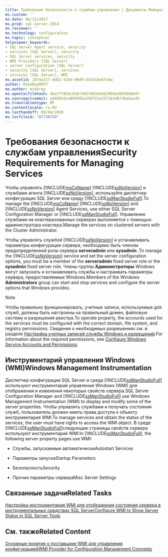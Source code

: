 ```yaml
---
title: Требования безопасности к службам управления | Документы Майкрософт
ms.custom: ''
ms.date: 06/13/2017
ms.prod: sql-server-2014
ms.reviewer: ''
ms.technology: configuration
ms.topic: conceptual
helpviewer_keywords:
- SQL Server Agent service, security
- services [SQL Server], security
- SQL Server services, security
- WMI Providers [SQL Server]
- server configuration [SQL Server]
- security [SQL Server], services
- services [SQL Server], WMI
ms.assetid: 1874a317-ddb2-425d-98d9-b53e1be6fc6a
author: MikeRayMSFT
ms.author: mikeray
ms.openlocfilehash: 46a777858c01bf3057093d34b29b9a2093668e97
ms.sourcegitcommit: ad4d92dce894592a259721a1571b1d8736abacdb
ms.translationtype: MT
ms.contentlocale: ru-RU
ms.lasthandoff: 08/04/2020
ms.locfileid: "87738750"
---
```

# <a name="security-requirements-for-managing-services"></a><span data-ttu-id="b344c-102">Требования безопасности к службам управления</span><span class="sxs-lookup"><span data-stu-id="b344c-102">Security Requirements for Managing Services</span></span>
  <span data-ttu-id="b344c-103">Чтобы управлять [!INCLUDE[msCoName](../../includes/msconame-md.md)] [!INCLUDE[ssNoVersion](../../includes/ssnoversion-md.md)] и службами агента [!INCLUDE[ssNoVersion](../../includes/ssnoversion-md.md)], используйте диспетчер конфигурации SQL Server или среду [!INCLUDE[ssManStudioFull](../../includes/ssmanstudiofull-md.md)].</span><span class="sxs-lookup"><span data-stu-id="b344c-103">To manage the [!INCLUDE[msCoName](../../includes/msconame-md.md)] [!INCLUDE[ssNoVersion](../../includes/ssnoversion-md.md)] and [!INCLUDE[ssNoVersion](../../includes/ssnoversion-md.md)] Agent Services, use either SQL Server Configuration Manager or [!INCLUDE[ssManStudioFull](../../includes/ssmanstudiofull-md.md)].</span></span> <span data-ttu-id="b344c-104">Управление службами на кластеризованных серверах выполняется с помощью администратора кластера.</span><span class="sxs-lookup"><span data-stu-id="b344c-104">Manage the services on clustered servers with the Cluster Administrator.</span></span>  
  
 <span data-ttu-id="b344c-105">Чтобы управлять службой [!INCLUDE[ssNoVersion](../../includes/ssnoversion-md.md)] и устанавливать параметры конфигурации сервера, необходимо быть членом предопределенной роли сервера **serveradmin** или **sysadmin** .</span><span class="sxs-lookup"><span data-stu-id="b344c-105">To manage the [!INCLUDE[ssNoVersion](../../includes/ssnoversion-md.md)] service and set the server configuration options, you must be a member of the **serveradmin** fixed server role or the **sysadmin** fixed server role.</span></span> <span data-ttu-id="b344c-106">Члены группы **Администраторы** Windows могут запускать и останавливать службы и настраивать параметры сервера, предоставляемые Windows.</span><span class="sxs-lookup"><span data-stu-id="b344c-106">Members of the Windows **Administrators** group can start and stop services and configure the server options that Windows provides.</span></span>  
  
> [!NOTE]  
>  <span data-ttu-id="b344c-107">Чтобы правильно функционировать, учетные записи, используемые для служб, должны быть настроены на правильный домен, файловую систему и разрешения реестра.</span><span class="sxs-lookup"><span data-stu-id="b344c-107">To operate properly, the accounts used for the services must be configured with the correct domain, file system, and registry permissions.</span></span> <span data-ttu-id="b344c-108">Сведения о необходимых разрешениях см. в разделе [Настройка учетных записей службы Windows и разрешений](configure-windows-service-accounts-and-permissions.md).</span><span class="sxs-lookup"><span data-stu-id="b344c-108">For information about the required permissions, see [Configure Windows Service Accounts and Permissions](configure-windows-service-accounts-and-permissions.md).</span></span>  
  
## <a name="windows-management-instrumentation"></a><span data-ttu-id="b344c-109">Инструментарий управления Windows (WMI)</span><span class="sxs-lookup"><span data-stu-id="b344c-109">Windows Management Instrumentation</span></span>  
 <span data-ttu-id="b344c-110">Диспетчер конфигурации SQL Server и среда [!INCLUDE[ssManStudioFull](../../includes/ssmanstudiofull-md.md)] используют инструментарий управления Windows (WMI) для отображения и изменения некоторых свойств сервера.</span><span class="sxs-lookup"><span data-stu-id="b344c-110">SQL Server Configuration Manager and [!INCLUDE[ssManStudioFull](../../includes/ssmanstudiofull-md.md)] use Windows Management Instrumentation (WMI) to display and modify some of the server properties.</span></span> <span data-ttu-id="b344c-111">Чтобы управлять службами и получать состояния служб, пользователь должен иметь права доступа к объекту инструментария WMI.</span><span class="sxs-lookup"><span data-stu-id="b344c-111">To manage services and obtain the status of the services, the user must have rights to access the WMI object.</span></span> <span data-ttu-id="b344c-112">В среде [!INCLUDE[ssManStudioFull](../../includes/ssmanstudiofull-md.md)]следующие страницы свойств сервера используют инструментарий WMI:</span><span class="sxs-lookup"><span data-stu-id="b344c-112">In [!INCLUDE[ssManStudioFull](../../includes/ssmanstudiofull-md.md)], the following server property pages use WMI:</span></span>  
  
-   <span data-ttu-id="b344c-113">Службы, запускаемые автоматически</span><span class="sxs-lookup"><span data-stu-id="b344c-113">Autostart Services</span></span>  
  
-   <span data-ttu-id="b344c-114">Параметры запуска</span><span class="sxs-lookup"><span data-stu-id="b344c-114">Startup Parameters</span></span>  
  
-   <span data-ttu-id="b344c-115">Безопасность</span><span class="sxs-lookup"><span data-stu-id="b344c-115">Security</span></span>  
  
-   <span data-ttu-id="b344c-116">Прочие параметры сервера</span><span class="sxs-lookup"><span data-stu-id="b344c-116">Misc Server Settings</span></span>  
  
## <a name="related-tasks"></a><span data-ttu-id="b344c-117">Связанные задачи</span><span class="sxs-lookup"><span data-stu-id="b344c-117">Related Tasks</span></span>  
 [<span data-ttu-id="b344c-118">Настройка инструментария WMI для отображения состояния сервера в инструментальных средствах SQL Server</span><span class="sxs-lookup"><span data-stu-id="b344c-118">Configure WMI to Show Server Status in SQL Server Tools</span></span>](../../ssms/configure-wmi-to-show-server-status-in-sql-server-tools.md)  
  
## <a name="related-content"></a><span data-ttu-id="b344c-119">См. также</span><span class="sxs-lookup"><span data-stu-id="b344c-119">Related Content</span></span>  
 [<span data-ttu-id="b344c-120">Основные понятия о поставщике WMI для управления конфигурацией</span><span class="sxs-lookup"><span data-stu-id="b344c-120">WMI Provider for Configuration Management Concepts</span></span>](../../relational-databases/wmi-provider-configuration/wmi-provider-for-configuration-management.md)  
  
  
